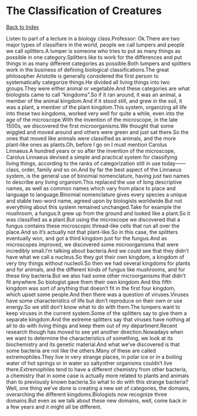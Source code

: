# The Classification of Creatures
[Back to Index](https://github.com/windows10010/tpoExtractor/blog/master/README.md)

Listen to part of a lecture in a biology class.Professor: Ok.There are two major types of classifiers in the world, people we call lumpers and people we call splitters.A lumper is someone who tries to put as many things as possible in one category.Splitters like to work for the differences and put things in as many different categories as possible.Both lumpers and splitters work in the business of defining biological classifications.The great philosopher Aristotle is generally considered the first person to systematically categorize things.He divided all living things into two groups.They were either animal or vegetable.And these categories are what biologists came to call “kingdoms”.So if it ran around, it was an animal, a member of the animal kingdom.And if it stood still, and grew in the soil, it was a plant, a member of the plant kingdom.This system, organizing all life into these two kingdoms, worked very well for quite a while, even into the age of the microscope.With the invention of the microscope, in the late 1500s, we discovered the first microorganisms.We thought that some wiggled and moved around and others were green and just sat there.So the ones that moved like animals were classified as animals, and the more plant-like ones as plants.Oh, before I go on I must mention Carolus Linnaeus.A hundred years or so after the invention of the microscope, Carolus Linnaeus devised a simple and practical system for classifying living things, according to the ranks of categorization still in use today——class, order, family and so on.And by far the best aspect of the Linnaeus system, is the general use of binomial nomenclature, having just two names to describe any living organism.This replaced the use of long descriptive names, as well as common names which vary from place to place and language to language.Binomial nomenclature gives every species a unique and stable two-word name, agreed upon by biologists worldwide.But not everything about this system remained unchanged.Take for example the mushroom, a fungus.It grew up from the ground and looked like a plant.So it was classified as a plant.But using the microscope we discovered that a fungus contains these microscopic thread-like cells that run all over the place.And so it’s actually not that plant-like.So in this case, the splitters eventually won, and got a third kingdom just for the fungus.And as microscopes improved, we discovered some microorganisms that were incredibly small.I’m talking about bacteria.And we could see that they didn’t have what we call a nucleus.So they got their own kingdom, a kingdom of very tiny things without nucleoli.So then we had several kingdoms for plants and for animals, and the different kinds of fungus like mushrooms, and for these tiny bacteria.But we also had some other microorganisms that didn’t fit anywhere.So biologist gave them their own kingdom.And this fifth kingdom was sort of anything that doesn’t fit in the first four kingdom, which upset some people.And then there was a question of viruses.Viruses have some characteristics of life but don’t reproduce on their own or use energy.So we still don’t know what to do with them.The lumpers want to keep viruses in the current system.Some of the splitters say to give them a separate kingdom.And the extreme splitters say that viruses have nothing at all to do with living things and keep them out of my department.Recent research though has moved to see yet another direction.Nowadays when we want to determine the characteristics of something, we look at its biochemistry and its genetic material.And what we’ve discovered is that some bacteria are not like the others.Many of these are called extremophiles.They live in very strange places, in polar ice or in a boiling water of hot springs or in water so saltyother organisms couldn’t live there.Extremophiles tend to have a different chemistry from other bacteria, a chemistry that in some case is actually more related to plants and animals than to previously known bacteria.So what to do with this strange bacteria?Well, one thing we’ve done is creating a new set of categories, the domains, overarching the different kingdoms.Biologists now recognize three domains.But even as we talk about these new domains, well, come back in a few years and it might all be different.